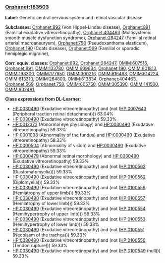 
### [Orphanet:183503](http://www.orpha.net/ORDO/Orphanet_183503)
**Label:** Genetic central nervous system and retinal vascular disease

**Subclasses:** [Orphanet:892](http://www.orpha.net/ORDO/Orphanet_892) (Von Hippel-Lindau disease), [Orphanet:891](http://www.orpha.net/ORDO/Orphanet_891) (Familial exudative vitreoretinopathy), [Orphanet:404463](http://www.orpha.net/ORDO/Orphanet_404463) (Multisystemic smooth muscle dysfunction syndrome), [Orphanet:284247](http://www.orpha.net/ORDO/Orphanet_284247) (Familial retinal arterial macroaneurysm), [Orphanet:758](http://www.orpha.net/ORDO/Orphanet_758) (Pseudoxanthoma elasticum), [Orphanet:190](http://www.orpha.net/ORDO/Orphanet_190) (Coats disease), [Orphanet:569](http://www.orpha.net/ORDO/Orphanet_569) (Familial or sporadic hemiplegic migraine), 

**Corr. equiv. classes:** [Orphanet:892](http://www.orpha.net/ORDO/Orphanet_892), [Orphanet:284247](http://www.orpha.net/ORDO/Orphanet_284247), [OMIM:607516](http://purl.obolibrary.org/obo/OMIM_607516), [Orphanet:891](http://www.orpha.net/ORDO/Orphanet_891), [OMIM:133780](http://purl.obolibrary.org/obo/OMIM_133780), [OMIM:609634](http://purl.obolibrary.org/obo/OMIM_609634), [Orphanet:190](http://www.orpha.net/ORDO/Orphanet_190), [OMIM:601813](http://purl.obolibrary.org/obo/OMIM_601813), [OMIM:193300](http://purl.obolibrary.org/obo/OMIM_193300), [OMIM:177850](http://purl.obolibrary.org/obo/OMIM_177850), [OMIM:300216](http://purl.obolibrary.org/obo/OMIM_300216), [OMIM:616468](http://purl.obolibrary.org/obo/OMIM_616468), [OMIM:614224](http://purl.obolibrary.org/obo/OMIM_614224), [OMIM:613310](http://purl.obolibrary.org/obo/OMIM_613310), [OMIM:264800](http://purl.obolibrary.org/obo/OMIM_264800), [OMIM:613834](http://purl.obolibrary.org/obo/OMIM_613834), [Orphanet:404463](http://www.orpha.net/ORDO/Orphanet_404463), [Orphanet:569](http://www.orpha.net/ORDO/Orphanet_569), [Orphanet:758](http://www.orpha.net/ORDO/Orphanet_758), [OMIM:605750](http://purl.obolibrary.org/obo/OMIM_605750), [OMIM:305390](http://purl.obolibrary.org/obo/OMIM_305390), [OMIM:141500](http://purl.obolibrary.org/obo/OMIM_141500), [OMIM:602481](http://purl.obolibrary.org/obo/OMIM_602481), 

**Class expressions from DL-Learner:**

- [HP:0030490](http://purl.obolibrary.org/obo/HP_0030490) (Exudative vitreoretinopathy) and (not ([HP:0007643](http://purl.obolibrary.org/obo/HP_0007643) (Peripheral traction retinal detachment))) 63.04%
- [HP:0030490](http://purl.obolibrary.org/obo/HP_0030490) (Exudative vitreoretinopathy) 59.33%
- [HP:0012373](http://purl.obolibrary.org/obo/HP_0012373) (Abnormal eye physiology) and [HP:0030490](http://purl.obolibrary.org/obo/HP_0030490) (Exudative vitreoretinopathy) 59.33%
- [HP:0001098](http://purl.obolibrary.org/obo/HP_0001098) (Abnormality of the fundus) and [HP:0030490](http://purl.obolibrary.org/obo/HP_0030490) (Exudative vitreoretinopathy) 59.33%
- [HP:0000504](http://purl.obolibrary.org/obo/HP_0000504) (Abnormality of vision) and [HP:0030490](http://purl.obolibrary.org/obo/HP_0030490) (Exudative vitreoretinopathy) 59.33%
- [HP:0000479](http://purl.obolibrary.org/obo/HP_0000479) (Abnormal retinal morphology) and [HP:0030490](http://purl.obolibrary.org/obo/HP_0030490) (Exudative vitreoretinopathy) 59.33%
- [HP:0030490](http://purl.obolibrary.org/obo/HP_0030490) (Exudative vitreoretinopathy) and (not ([HP:0100563](http://purl.obolibrary.org/obo/HP_0100563) (Diastomatomyelia))) 59.33%
- [HP:0030490](http://purl.obolibrary.org/obo/HP_0030490) (Exudative vitreoretinopathy) and (not ([HP:0100562](http://purl.obolibrary.org/obo/HP_0100562) (Diplomyelia))) 59.33%
- [HP:0030490](http://purl.obolibrary.org/obo/HP_0030490) (Exudative vitreoretinopathy) and (not ([HP:0100558](http://purl.obolibrary.org/obo/HP_0100558) (Hemiatrophy of upper limb))) 59.33%
- [HP:0030490](http://purl.obolibrary.org/obo/HP_0030490) (Exudative vitreoretinopathy) and (not ([HP:0100557](http://purl.obolibrary.org/obo/HP_0100557) (Hemiatrophy of lower limb))) 59.33%
- [HP:0030490](http://purl.obolibrary.org/obo/HP_0030490) (Exudative vitreoretinopathy) and (not ([HP:0100554](http://purl.obolibrary.org/obo/HP_0100554) (Hemihypertrophy of upper limb))) 59.33%
- [HP:0030490](http://purl.obolibrary.org/obo/HP_0030490) (Exudative vitreoretinopathy) and (not ([HP:0100553](http://purl.obolibrary.org/obo/HP_0100553) (Hemihypertrophy of lower limb))) 59.33%
- [HP:0030490](http://purl.obolibrary.org/obo/HP_0030490) (Exudative vitreoretinopathy) and (not ([HP:0100551](http://purl.obolibrary.org/obo/HP_0100551) (Neoplasm of the trachea))) 59.33%
- [HP:0030490](http://purl.obolibrary.org/obo/HP_0030490) (Exudative vitreoretinopathy) and (not ([HP:0100550](http://purl.obolibrary.org/obo/HP_0100550) (Tendon rupture))) 59.33%
- [HP:0030490](http://purl.obolibrary.org/obo/HP_0030490) (Exudative vitreoretinopathy) and (not ([HP:0100549](http://purl.obolibrary.org/obo/HP_0100549) (null))) 59.33%


